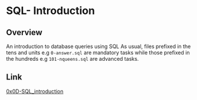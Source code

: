 # SQL- Introduction

## Overview
An introduction to database queries using SQL
As usual, files prefixed in the tens and units e.g `0-answer.sql` are mandatory tasks while those prefixed in the hundreds e.g `101-nqueens.sql` are advanced tasks.

## Link
[0x0D-SQL_introduction](https://intranet.alxswe.com/projects/351)
